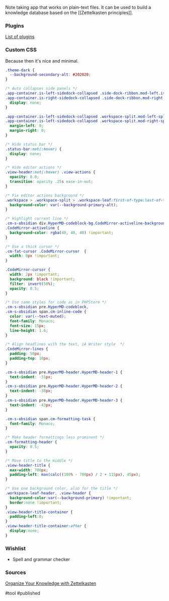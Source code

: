 Note taking app that works on plain-text files. It can be used to build a knowledge database based on the [[Zettelkasten principles]].

### Plugins
[List of plugins](https://github.com/topics/obsidian-md?o=desc&s=updated)

### Custom CSS
Because then it's nice and minimal.

```css
.theme-dark {
  --background-secondary-alt: #202020;
}

/* Auto collapses side panels */
.app-container.is-left-sidedock-collapsed .side-dock-ribbon.mod-left.is-collapsed, 
.app-container.is-right-sidedock-collapsed .side-dock-ribbon.mod-right.is-collapsed {
  display: none;
} 

.app-container.is-left-sidedock-collapsed .workspace-split.mod-left-split[style="width: 0px;"],
.app-container.is-left-sidedock-collapsed .workspace-split.mod-right-split[style="width: 0px;"] {
  margin-left: 0;
  margin-right: 0;
}

/* Hide status bar */
.status-bar:not(:hover) {
  display: none;
}

/* Hide editor actions */
.view-header:not(:hover) .view-actions {
  opacity: 0.0;
  transition: opacity .25s ease-in-out;
}

/* Fix editor actions background */
.workspace > .workspace-split > .workspace-leaf:first-of-type:last-of-type .view-header {
  background-color: var(--background-primary-alt);
}

/* Highlight current line */
.cm-s-obsidian div.HyperMD-codeblock-bg.CodeMirror-activeline-background,
.CodeMirror-activeline {
  background-color: rgba(40, 40, 40) !important;
}

/* Use a thick cursor */
.cm-fat-cursor .CodeMirror-cursor  {
  width: 8px !important;
}

.CodeMirror-cursor {
  width: 2px !important;
  background: black !important;
  filter: invert(50%);
  opacity: 0.5;
}

/* Use same styles for code as in PHPStorm */
.cm-s-obsidian pre.HyperMD-codeblock,
.cm-s-obsidian span.cm-inline-code {
  color: var(--text-muted);
  font-family: Monaco;
  font-size: 15px;
  line-height: 1.6;
}

/* Align headlines with the text, iA Writer style  */
.CodeMirror-lines {
  padding: 50px;
  padding-top: 10px;
}

.cm-s-obsidian pre.HyperMD-header.HyperMD-header-1 {
  text-indent: -31px;
}
.cm-s-obsidian pre.HyperMD-header.HyperMD-header-2 {
  text-indent: -38px;
}
.cm-s-obsidian pre.HyperMD-header.HyperMD-header-3 {
  text-indent: -43px;
}

.cm-s-obsidian span.cm-formatting-task {
  font-family: Monaco;
}

/* Make header formattings less prominent */
.cm-formatting-header {
  opacity: 0.5;
}

/* Move title to the middle */
.view-header-title {
  max-width: 700px;
  padding-left: max(calc((100% - 700px) / 2 + 115px), 45px);
}

/* Use one background color, also for the title */
.workspace-leaf-header, .view-header {
  background-color:var(--background-primary) !important;
  border:none !important;
}
.view-header-title-container {
  padding-left:0;
}
.view-header-title-container:after {
  display:none;
}
```

### Wishlist
- Spell and grammar checker

### Sources 
[Organize Your Knowledge with Zettelkasten](https://www.youtube.com/watch?v=XUltI4v_UU4)

#tool #published 
